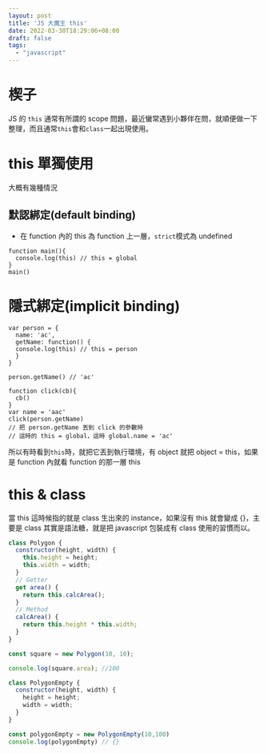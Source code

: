 ```yaml
---
layout: post
title: 'JS 大魔王 this'
date: 2022-03-30T18:29:06+08:00
draft: false
tags: 
  - "javascript"
---
```


# 楔子

JS 的 `this` 通常有所謂的 scope 問題，最近蠻常遇到小夥伴在問，就順便做一下整理，而且通常`this`會和`class`一起出現使用。

# this 單獨使用

大概有幾種情況

## 默認綁定(default binding)

- 在 function 內的 this 為 function 上一層，`strict`模式為 undefined

```
function main(){
  console.log(this) // this = global
}
main()
```

# 隱式綁定(implicit binding)

```
var person = {
  name: 'ac',
  getName: function() {
  console.log(this) // this = person
  }
}

person.getName() // 'ac'

function click(cb){
  cb()
}
var name = 'aac'
click(person.getName) 
// 把 person.getName 丟到 click 的參數時
// 這時的 this = global，這時 global.name = 'ac'
```

所以有時看到`this`時，就把它丟到執行環境，有 object 就把 object = this，如果是 function 內就看 function 的那一層 this

# this & class

當 this 這時候指的就是 class 生出來的 instance，如果沒有 this 就會變成 {}，主要是 class 其實是語法糖，就是把 javascript 包裝成有 class 使用的習慣而以。

```javascript
class Polygon {
  constructor(height, width) {
    this.height = height;
    this.width = width;
  }
  // Getter
  get area() {
    return this.calcArea();
  }
  // Method
  calcArea() {
    return this.height * this.width;
  }
}

const square = new Polygon(10, 10);

console.log(square.area); //100

class PolygonEmpty {
  constructor(height, width) {
    height = height;
    width = width;
  }
}

const polygonEmpty = new PolygonEmpty(10,100)
console.log(polygonEmpty) // {}
```
